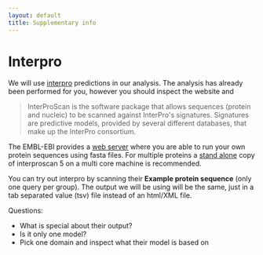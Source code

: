 ```yaml
---
layout: default
title: Supplementary info
---
```



# Interpro

We will use [interpro](https://www.ebi.ac.uk/interpro/) predictions in our analysis. The analysis has already been performed for you, however you should inspect the website and
> InterProScan is the software package that allows sequences (protein and nucleic) to be scanned against InterPro's signatures. Signatures are predictive models, provided by several different databases, that make up the InterPro consortium.

The EMBL-EBI provides a [web server](https://www.ebi.ac.uk/interpro/search/sequence-search) where you are able to run your own protein sequences using fasta files. For multiple proteins a [stand alone](https://www.ebi.ac.uk/interpro/interproscan.html) copy of interproscan 5 on a multi core machine is recommended.

You can try out interpro by scanning their **Example protein sequence** (only one query per group). The output we will be using will be the same, just in a tab separated value (tsv) file instead of an html/XML file.



Questions:

* What is special about their output?
* Is it only one model?
* Pick one domain and inspect what their model is based on
